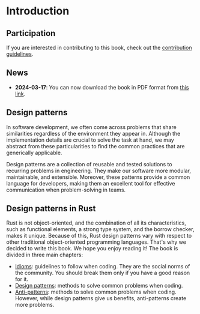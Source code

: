 # Introduction

## Participation

If you are interested in contributing to this book, check out the
[contribution guidelines](https://github.com/rust-unofficial/patterns/blob/master/CONTRIBUTING.md).

## News

- **2024-03-17**: You can now download the book in PDF format from
  [this link](https://rust-unofficial.github.io/patterns/rust-design-patterns.pdf).

## Design patterns

In software development, we often come across problems that share similarities
regardless of the environment they appear in. Although the implementation
details are crucial to solve the task at hand, we may abstract from these
particularities to find the common practices that are generically applicable.

Design patterns are a collection of reusable and tested solutions to recurring
problems in engineering. They make our software more modular, maintainable, and
extensible. Moreover, these patterns provide a common language for developers,
making them an excellent tool for effective communication when problem-solving
in teams.

## Design patterns in Rust

Rust is not object-oriented, and the combination of all its characteristics,
such as functional elements, a strong type system, and the borrow checker, makes
it unique. Because of this, Rust design patterns vary with respect to other
traditional object-oriented programming languages. That's why we decided to
write this book. We hope you enjoy reading it! The book is divided in three main
chapters:

- [Idioms](./idioms/index.md): guidelines to follow when coding. They are the
  social norms of the community. You should break them only if you have a good
  reason for it.
- [Design patterns](./patterns/index.md): methods to solve common problems when
  coding.
- [Anti-patterns](./anti_patterns/index.md): methods to solve common problems
  when coding. However, while design patterns give us benefits, anti-patterns
  create more problems.
